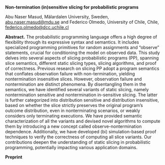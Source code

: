 
**Non-termination (in)sensitive slicing for probabilistic programs**

Abu Naser Masud, Mälardalen University, Sweden, abu.naser.masud@mdu.se
and
Federico Olmedo, University of Chile, Chile, federico.olmedo@dcc.uchile.cl

**Abstract.** The probabilistic programming language offers a high degree of flexibility through its expressive syntax and semantics. 
It includes specialized programming primitives for random assignments and “observe” statements, crucial for conditioning the model 
on observed data. This study delves into several aspects of slicing probabilistic programs (PP), spanning slice semantics, different
static slicing types, slicing algorithms, and proof of correctness. Previous research on slicing PP adopt a program semantics that 
conflates observation failure with non-termination, yielding nontermination insensitive slices. However, observation failure and 
nontermination are distinct phenomena. By disentangling them in the semantics, we have identified several variants of static slicing, 
namely nontermination sensitive and nontermination in-sensitive slicing. The latter is further categorized into distribution 
sensitive and distribution insensitive, based on whether the slice strictly preserves the original program’s outcome distribution, even in 
nonterminating scenarios, or weakly considers only terminating executions. We have provided semantic characterization of all the variants
and devised novel algorithms to compute them by introducing a new concept called observe-nontermination dependence. Additionally, we have 
developed (bi) simulation-based proof techniques to verify the correctness of computing all slice variants. Our contributions deepen the
understanding of static slicing in probabilistic programming, potentially impacting various application domains.

**Preprint** 
